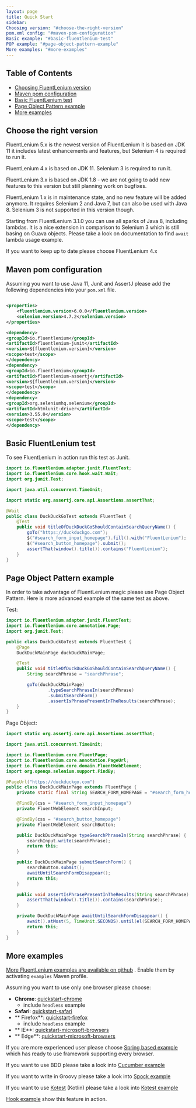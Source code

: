 ```yaml
---
layout: page
title: Quick Start
sidebar:
Choosing version: "#choose-the-right-version"
pom.xml config: "#maven-pom-configuration"
Basic example: "#basic-fluentlenium-test"
POP example: "#page-object-pattern-example"
More examples: "#more-examples"
---
```


## Table of Contents

- [Choosing FluentLenium version](#choose-the-right-version)
- [Maven pom configuration](#maven-pom-configuration)
- [Basic FluentLenium test](#basic-fluentlenium-test)
- [Page Object Pattern example](#page-object-pattern-example)
- [More examples](#more-examples)

## Choose the right version

FluentLenium 5.x is the newest version of FluentLenium it is based on JDK 11 it includes latest enhancements and
features, but Selenium 4 is required to run it.

FluentLenium 4.x is based on JDK 11. Selenium 3 is required to run it.

FluentLenium 3.x is based on JDK 1.8 - we are not going to add new features to this version but still planning work on
bugfixes.

FluentLenium 1.x is in maintenance state, and no new feature will be added anymore. It requires Selenium 2 and
Java 7, but can also be used with Java 8. Selenium 3 is not supported in this version though.

Starting from FluentLenium 3.1.0 you can use all sparks of Java 8, including lambdas. It is a nice extension in
comparison to Selenium 3 which is still basing on Guava objects. Please take a look on documentation to find `await`
lambda usage example.

If you want to keep up to date please choose FluentLenium 4.x

## Maven pom configuration

Assuming you want to use Java 11, Junit and AssertJ please add the following dependencies into your `pom.xml` file.

```xml

<properties>
    <fluentlenium.version>6.0.0</fluentlenium.version>
    <selenium.version>4.7.2</selenium.version>
</properties>

<dependency>
<groupId>io.fluentlenium</groupId>
<artifactId>fluentlenium-junit</artifactId>
<version>${fluentlenium.version}</version>
<scope>test</scope>
</dependency>
<dependency>
<groupId>io.fluentlenium</groupId>
<artifactId>fluentlenium-assertj</artifactId>
<version>${fluentlenium.version}</version>
<scope>test</scope>
</dependency>
<dependency>
<groupId>org.seleniumhq.selenium</groupId>
<artifactId>htmlunit-driver</artifactId>
<version>3.55.0</version>
<scope>test</scope>
</dependency>
```

## Basic FluentLenium test

To see FluentLenium in action run this test as Junit.

```java
import io.fluentlenium.adapter.junit.FluentTest;
import io.fluentlenium.core.hook.wait.Wait;
import org.junit.Test;

import java.util.concurrent.TimeUnit;

import static org.assertj.core.api.Assertions.assertThat;

@Wait
public class DuckDuckGoTest extends FluentTest {
    @Test
    public void titleOfDuckDuckGoShouldContainSearchQueryName() {
        goTo("https://duckduckgo.com");
        $("#search_form_input_homepage").fill().with("FluentLenium");
        $("#search_button_homepage").submit();
        assertThat(window().title()).contains("FluentLenium");
    }
}
```

## Page Object Pattern example

In order to take advantage of FluentLenium magic please use Page Object Pattern. Here is more advanced example of the
same test as above.

Test:

```java
import io.fluentlenium.adapter.junit.FluentTest;
import io.fluentlenium.core.annotation.Page;
import org.junit.Test;

public class DuckDuckGoTest extends FluentTest {
    @Page
    DuckDuckMainPage duckDuckMainPage;

    @Test
    public void titleOfDuckDuckGoShouldContainSearchQueryName() {
        String searchPhrase = "searchPhrase";

        goTo(duckDuckMainPage)
                .typeSearchPhraseIn(searchPhrase)
                .submitSearchForm()
                .assertIsPhrasePresentInTheResults(searchPhrase);
    }
}
```

Page Object:

```java
import static org.assertj.core.api.Assertions.assertThat;

import java.util.concurrent.TimeUnit;

import io.fluentlenium.core.FluentPage;
import io.fluentlenium.core.annotation.PageUrl;
import io.fluentlenium.core.domain.FluentWebElement;
import org.openqa.selenium.support.FindBy;

@PageUrl("https://duckduckgo.com")
public class DuckDuckMainPage extends FluentPage {
    private static final String SEARCH_FORM_HOMEPAGE = "#search_form_homepage";

    @FindBy(css = "#search_form_input_homepage")
    private FluentWebElement searchInput;

    @FindBy(css = "#search_button_homepage")
    private FluentWebElement searchButton;

    public DuckDuckMainPage typeSearchPhraseIn(String searchPhrase) {
        searchInput.write(searchPhrase);
        return this;
    }

    public DuckDuckMainPage submitSearchForm() {
        searchButton.submit();
        awaitUntilSearchFormDisappear();
        return this;
    }

    public void assertIsPhrasePresentInTheResults(String searchPhrase) {
        assertThat(window().title()).contains(searchPhrase);
    }

    private DuckDuckMainPage awaitUntilSearchFormDisappear() {
        await().atMost(5, TimeUnit.SECONDS).until(el(SEARCH_FORM_HOMEPAGE)).not().present();
        return this;
    }
}
```

## More examples

[More FluentLenium examples are available on github](https://github.com/FluentLenium/FluentLenium/tree/develop/examples)
.
Enable them by activating ```examples``` Maven profile.

Assuming you want to use only one browser please choose:

- **Chrome**: [quickstart-chrome](https://github.com/FluentLenium/FluentLenium/tree/develop/examples/quickstart-chrome)
  - include `headless` example
- **Safari**: [quickstart-safari](https://github.com/FluentLenium/FluentLenium/tree/develop/examples/quickstart-safari)
- **
  Firefox**: [quickstart-firefox](https://github.com/FluentLenium/FluentLenium/tree/develop/examples/quickstart-firefox)
  - include `headless` example
- **
  IE**: [quickstart-microsoft-browsers](https://github.com/FluentLenium/FluentLenium/tree/develop/examples/quickstart-microsoft-browsers)
- **
  Edge**: [quickstart-microsoft-browsers](https://github.com/FluentLenium/FluentLenium/tree/develop/examples/quickstart-microsoft-browsers)

If you are more experienced user please
choose [Spring based example](https://github.com/FluentLenium/FluentLenium/tree/develop/examples/spring)
which has ready to use framework supporting every browser.

If you want to use BDD please take a look
into [Cucumber example](https://github.com/FluentLenium/FluentLenium/tree/develop/examples/cucumber)

If you want to write in Groovy please take a look
into [Spock example](https://github.com/FluentLenium/FluentLenium/tree/develop/examples/spock)

If you want to use [Kotest](https://kotest.io/) (Kotlin) please take a look
into [Kotest example](https://github.com/FluentLenium/FluentLenium/tree/develop/examples/kotest)

[Hook example](https://github.com/FluentLenium/FluentLenium/tree/develop/examples/hooks) show this feature in action.